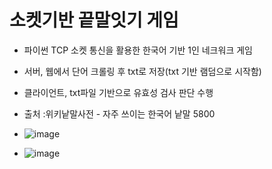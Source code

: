 # 소켓기반 끝말잇기 게임

-  파이썬 TCP 소켓 통신을 활용한 한국어 기반 1인  네크워크 게임
-  서버, 웹에서 단어 크롤링 후 txt로 저장(txt 기반 램덤으로 시작함)
-  클라이언트, txt파일 기반으로 유효성 검사 판단 수행

  
-  출처 :위키낱말사전 - 자주 쓰이는 한국어 낱말 5800
-  ![image](https://github.com/user-attachments/assets/4b5b82ff-f135-44fa-8f73-433f93c5f43b)
- ![image](https://github.com/user-attachments/assets/3e40a08d-c4b2-47e6-93ed-ec9cc1cd8873)
